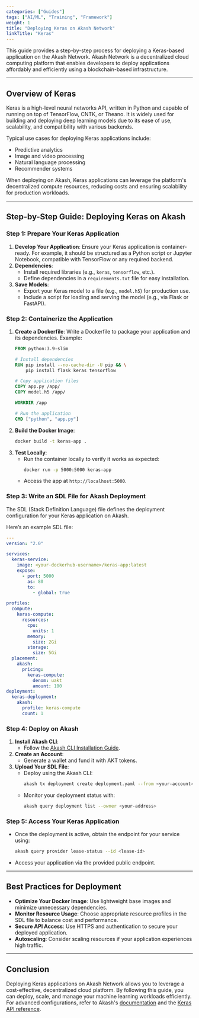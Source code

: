 ```yaml
---
categories: ["Guides"]
tags: ["AI/ML", "Training", "Framework"]
weight: 1
title: "Deploying Keras on Akash Network"
linkTitle: "Keras"
---
```



This guide provides a step-by-step process for deploying a Keras-based application on the Akash Network. Akash Network is a decentralized cloud computing platform that enables developers to deploy applications affordably and efficiently using a blockchain-based infrastructure.

---

## **Overview of Keras**
Keras is a high-level neural networks API, written in Python and capable of running on top of TensorFlow, CNTK, or Theano. It is widely used for building and deploying deep learning models due to its ease of use, scalability, and compatibility with various backends.

Typical use cases for deploying Keras applications include:
- Predictive analytics
- Image and video processing
- Natural language processing
- Recommender systems

When deploying on Akash, Keras applications can leverage the platform's decentralized compute resources, reducing costs and ensuring scalability for production workloads.

---



## **Step-by-Step Guide: Deploying Keras on Akash**

### **Step 1: Prepare Your Keras Application**
1. **Develop Your Application**: Ensure your Keras application is container-ready. For example, it should be structured as a Python script or Jupyter Notebook, compatible with TensorFlow or any required backend.
2. **Dependencies**:
   - Install required libraries (e.g., `keras`, `tensorflow`, etc.).
   - Define dependencies in a `requirements.txt` file for easy installation.
3. **Save Models**:
   - Export your Keras model to a file (e.g., `model.h5`) for production use.
   - Include a script for loading and serving the model (e.g., via Flask or FastAPI).

### **Step 2: Containerize the Application**
1. **Create a Dockerfile**: Write a Dockerfile to package your application and its dependencies. Example:
   ```Dockerfile
   FROM python:3.9-slim

   # Install dependencies
   RUN pip install --no-cache-dir -U pip && \
       pip install flask keras tensorflow

   # Copy application files
   COPY app.py /app/
   COPY model.h5 /app/

   WORKDIR /app

   # Run the application
   CMD ["python", "app.py"]
   ```
2. **Build the Docker Image**:
   ```bash
   docker build -t keras-app .
   ```
3. **Test Locally**:
   - Run the container locally to verify it works as expected:
     ```bash
     docker run -p 5000:5000 keras-app
     ```
   - Access the app at `http://localhost:5000`.

### **Step 3: Write an SDL File for Akash Deployment**
The SDL (Stack Definition Language) file defines the deployment configuration for your Keras application on Akash.

Here’s an example SDL file:

```yaml
---
version: "2.0"

services:
  keras-service:
    image: <your-dockerhub-username>/keras-app:latest
    expose:
      - port: 5000
        as: 80
        to:
          - global: true

profiles:
  compute:
    keras-compute:
      resources:
        cpu:
          units: 1
        memory:
          size: 2Gi
        storage:
          size: 5Gi
  placement:
    akash:
      pricing:
        keras-compute:
          denom: uakt
          amount: 100
deployment:
  keras-deployment:
    akash:
      profile: keras-compute
      count: 1
```

### **Step 4: Deploy on Akash**
1. **Install Akash CLI**:
   - Follow the [Akash CLI Installation Guide](https://akash.network/docs/deployments/akash-cli/overview/).
2. **Create an Account**:
   - Generate a wallet and fund it with AKT tokens.
3. **Upload Your SDL File**:
   - Deploy using the Akash CLI:
     ```bash
     akash tx deployment create deployment.yaml --from <your-account>
     ```
   - Monitor your deployment status with:
     ```bash
     akash query deployment list --owner <your-address>
     ```

### **Step 5: Access Your Keras Application**
- Once the deployment is active, obtain the endpoint for your service using:
  ```bash
  akash query provider lease-status --id <lease-id>
  ```
- Access your application via the provided public endpoint.

---

## **Best Practices for Deployment**
- **Optimize Your Docker Image**: Use lightweight base images and minimize unnecessary dependencies.
- **Monitor Resource Usage**: Choose appropriate resource profiles in the SDL file to balance cost and performance.
- **Secure API Access**: Use HTTPS and authentication to secure your deployed application.
- **Autoscaling**: Consider scaling resources if your application experiences high traffic.

---

## **Conclusion**
Deploying Keras applications on Akash Network allows you to leverage a cost-effective, decentralized cloud platform. By following this guide, you can deploy, scale, and manage your machine learning workloads efficiently. For advanced configurations, refer to Akash's [documentation](https://docs.akash.network/) and the [Keras API reference](https://keras.io/api/).